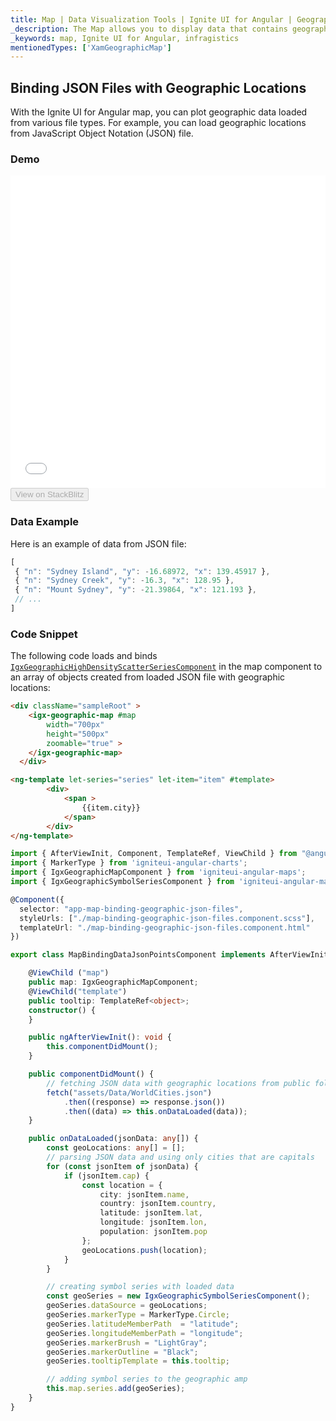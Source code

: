 ```yaml
---
title: Map | Data Visualization Tools | Ignite UI for Angular | Geographic JSON Data | Infragistics
_description: The Map allows you to display data that contains geographic locations from view models or geographic locations loaded from JSON files. View the demo, dependencies, usage and toolbar for more information.
_keywords: map, Ignite UI for Angular, infragistics
mentionedTypes: ['XamGeographicMap']
---
```


## Binding JSON Files with Geographic Locations

With the Ignite UI for Angular map, you can plot geographic data loaded from various file types. For example, you can load geographic locations from JavaScript Object Notation (JSON) file.

### Demo

<div class="sample-container loading" style="height: 500px">
    <iframe id="geo-map-binding-data-json-points-iframe" src='{environment:dvDemosBaseUrl}/maps/geo-map-binding-data-json-points' width="100%" height="100%" seamless frameBorder="0" onload="onXPlatSampleIframeContentLoaded(this);"></iframe>
</div>
<div>
    <button data-localize="stackblitz" disabled class="stackblitz-btn"   data-iframe-id="geo-map-binding-data-json-points-iframe" data-demos-base-url="{environment:dvDemosBaseUrl}">View on StackBlitz
    </button>
</div>

<div class="divider--half"></div>

### Data Example

Here is an example of data from JSON file:

```ts
[
 { "n": "Sydney Island", "y": -16.68972, "x": 139.45917 },
 { "n": "Sydney Creek", "y": -16.3, "x": 128.95 },
 { "n": "Mount Sydney", "y": -21.39864, "x": 121.193 },
 // ...
]
```

### Code Snippet

The following code loads and binds [`IgxGeographicHighDensityScatterSeriesComponent`](/products/ignite-ui-angular/api/docs/typescript/latest/classes/igxgeographichighdensityscatterseriescomponent.html) in the map component to an array of objects created from loaded JSON file with geographic locations:

```html
<div className="sampleRoot" >
    <igx-geographic-map #map
        width="700px"
        height="500px"
        zoomable="true" >
    </igx-geographic-map>
  </div>

<ng-template let-series="series" let-item="item" #template>
        <div>
            <span >
                {{item.city}}
            </span>
        </div>
</ng-template>
```

```ts
import { AfterViewInit, Component, TemplateRef, ViewChild } from "@angular/core";
import { MarkerType } from 'igniteui-angular-charts';
import { IgxGeographicMapComponent } from 'igniteui-angular-maps';
import { IgxGeographicSymbolSeriesComponent } from 'igniteui-angular-maps';

@Component({
  selector: "app-map-binding-geographic-json-files",
  styleUrls: ["./map-binding-geographic-json-files.component.scss"],
  templateUrl: "./map-binding-geographic-json-files.component.html"
})

export class MapBindingDataJsonPointsComponent implements AfterViewInit {

    @ViewChild ("map")
    public map: IgxGeographicMapComponent;
    @ViewChild("template")
    public tooltip: TemplateRef<object>;
    constructor() {
    }

    public ngAfterViewInit(): void {
        this.componentDidMount();
    }

    public componentDidMount() {
        // fetching JSON data with geographic locations from public folder
        fetch("assets/Data/WorldCities.json")
            .then((response) => response.json())
            .then((data) => this.onDataLoaded(data));
    }

    public onDataLoaded(jsonData: any[]) {
        const geoLocations: any[] = [];
        // parsing JSON data and using only cities that are capitals
        for (const jsonItem of jsonData) {
            if (jsonItem.cap) {
                const location = {
                    city: jsonItem.name,
                    country: jsonItem.country,
                    latitude: jsonItem.lat,
                    longitude: jsonItem.lon,
                    population: jsonItem.pop
                };
                geoLocations.push(location);
            }
        }

        // creating symbol series with loaded data
        const geoSeries = new IgxGeographicSymbolSeriesComponent();
        geoSeries.dataSource = geoLocations;
        geoSeries.markerType = MarkerType.Circle;
        geoSeries.latitudeMemberPath  = "latitude";
        geoSeries.longitudeMemberPath = "longitude";
        geoSeries.markerBrush = "LightGray";
        geoSeries.markerOutline = "Black";
        geoSeries.tooltipTemplate = this.tooltip;

        // adding symbol series to the geographic amp
        this.map.series.add(geoSeries);
    }
}
```
